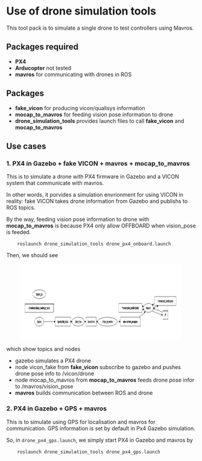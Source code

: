 # Use of drone simulation tools
This tool pack is to simulate a single drone to test controllers using Mavros.

## Packages required
- **PX4**
- **Arducopter** not tested
- **mavros** for communicating with drones in ROS

## Packages
- **fake_vicon** for producing vicon/qualisys information
- **mocap_to_mavros** for feeding vision pose information to drone
- **drone_simulation_tools** provides launch files to call **fake_vicon** and **mocap_to_mavros**

## Use cases
### 1. PX4 in Gazebo + fake VICON + mavros + mocap_to_mavros
This is to simulate a drone with PX4 firmware in Gazebo and a VICON system that communicate with mavros. 

In other words, it porvides a simulation envrionment for using VICON in reality: fake VICON takes drone information from Gazebo and publishs to ROS topics.

By the way, feeding vision pose information to drone with **mocap_to_mavros** is because PX4 only allow OFFBOARD when vision_pose is feeded.

```shell
    roslaunch drone_simulation_tools drone_px4_onboard.launch
```
Then, we should see
<figure>
    <img src="img/node_grash_px4_onboard.png"
         height="200">
</figure>

which show topics and nodes
- gazebo simulates a PX4 drone
- node vicon_fake from **fake_vicon** subscribe to gazebo and pushes drone pose info to /vicon/drone
- node mocap_to_mavros from **mocap_to_mavros** feeds drone pose infor to /mavros/vision_pose
- **mavros** builds communication between ROS and drone


### 2. PX4 in Gazebo + GPS + mavros
This is to simulate using GPS for localisation and mavros for communication. GPS information is set by default in Px4 Gazebo simulation. 

So, in ```drone_px4_gps.launch```, we simply start PX4 in Gazebo and mavros by 
 
```shell
    roslaunch drone_simulation_tools drone_px4_gps.launch
```